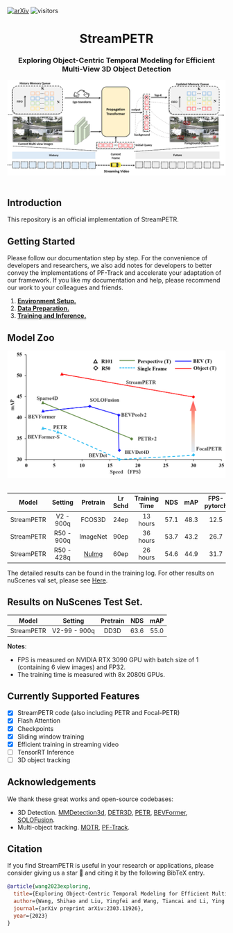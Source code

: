 [![arXiv](https://img.shields.io/badge/arXiv-Paper-<COLOR>.svg)](https://arxiv.org/abs/2303.11926)
![visitors](https://visitor-badge.glitch.me/badge?page_id=megvii-research/PETR)
<div align="center">
<h1>StreamPETR</h1>
<h3>Exploring Object-Centric Temporal Modeling for Efficient Multi-View 3D Object Detection</h3>
</div>


<div align="center">
  <img src="figs/framework.png" width="550"/>
</div><br/>

## Introduction

This repository is an official implementation of StreamPETR.

## Getting Started

Please follow our documentation step by step. For the convenience of developers and researchers, we also add notes for developers to better convey the implementations of PF-Track and accelerate your adaptation of our framework. If you like my documentation and help, please recommend our work to your colleagues and friends.

1. [**Environment Setup.**](./docs/setup.md)
2. [**Data Preparation.**](./docs/data_preparation.md)
3. [**Training and Inference.**](./docs/training_inference.md)

## Model Zoo
<div align="center">
  <img src="figs/fps.png" width="550"/>
</div><br/>


| Model | Setting |Pretrain| Lr Schd | Training Time | NDS| mAP|FPS-pytorch | Config | Download |
| :---: | :---: | :---: | :---: | :---:|:---:| :---: | :---: | :---: | :---: |
|StreamPETR| V2 - 900q | FCOS3D | 24ep | 13 hours | 57.1 | 48.3 | 12.5 |[config](projects/configs/StreamPETR/stream_petr_vov_flash_800_bs2_seq_24e.py) |[model](https://github.com/exiawsh/storage/releases/download/untagged-117fd2925d1b0f8de361/stream_petr_vov_flash_800_bs2_seq_24e.pth)/[log](https://github.com/exiawsh/storage/releases/download/untagged-117fd2925d1b0f8de361/stream_petr_vov_flash_800_bs2_seq_24e.log) |
|StreamPETR| R50 - 900q | ImageNet | 90ep | 36 hours | 53.7 | 43.2 | 26.7 |[config](projects/configs/StreamPETR/stream_petr_r50_flash_704_bs2_seq_90e.py) |[model](https://github.com/exiawsh/storage/releases/download/untagged-117fd2925d1b0f8de361/stream_petr_r50_flash_704_bs2_seq_90e.pth)/[log](https://github.com/exiawsh/storage/releases/download/untagged-117fd2925d1b0f8de361/stream_petr_vov_flash_800_bs2_seq_24e.log) |
|StreamPETR| R50 - 428q | [NuImg](https://download.openmmlab.com/mmdetection3d/v0.1.0_models/nuimages_semseg/cascade_mask_rcnn_r50_fpn_coco-20e_20e_nuim/cascade_mask_rcnn_r50_fpn_coco-20e_20e_nuim_20201009_124951-40963960.pth) | 60ep | 26 hours | 54.6 |44.9 | 31.7 |[config](projects/configs/StreamPETR/stream_petr_r50_flash_704_bs2_seq_428q_nui_60e.py)|[model](https://github.com/exiawsh/storage/releases/download/untagged-117fd2925d1b0f8de361/stream_petr_r50_flash_704_bs2_seq_428q_nui_60e.pth)/[log](https://github.com/exiawsh/storage/releases/download/untagged-117fd2925d1b0f8de361/stream_petr_r50_flash_704_bs2_seq_428q_nui_60e.log) |


The detailed results can be found in the training log. For other results on nuScenes val set, please see [Here](docs/training_inference.md).
## Results on NuScenes Test Set.
| Model | Setting |Pretrain|NDS| mAP|
| :---: | :---: | :---: | :---: | :---:|
|StreamPETR| V2-99 - 900q | DD3D | 63.6| 55.0 |

**Notes**: 
- FPS is measured on NVIDIA RTX 3090 GPU with batch size of 1 (containing 6 view images) and FP32. 
- The training time is measured with 8x 2080ti GPUs.

## Currently Supported Features

- [x] StreamPETR code (also including PETR and Focal-PETR)
- [x] Flash Attention
- [x] Checkpoints
- [x] Sliding window training
- [x] Efficient training in streaming video
- [ ] TensorRT Inference
- [ ] 3D object tracking

## Acknowledgements

We thank these great works and open-source codebases:

* 3D Detection. [MMDetection3d](https://github.com/open-mmlab/mmdetection3d), [DETR3D](https://github.com/WangYueFt/detr3d), [PETR](https://github.com/megvii-research/PETR), [BEVFormer](https://github.com/fundamentalvision/BEVFormer), [SOLOFusion](https://github.com/Divadi/SOLOFusion).
* Multi-object tracking. [MOTR](https://github.com/megvii-research/MOTR), [PF-Track](https://github.com/TRI-ML/PF-Track).


## Citation

If you find StreamPETR is useful in your research or applications, please consider giving us a star 🌟 and citing it by the following BibTeX entry.
```bibtex
@article{wang2023exploring,
  title={Exploring Object-Centric Temporal Modeling for Efficient Multi-View 3D Object Detection},
  author={Wang, Shihao and Liu, Yingfei and Wang, Tiancai and Li, Ying and Zhang, Xiangyu},
  journal={arXiv preprint arXiv:2303.11926},
  year={2023}
}
```